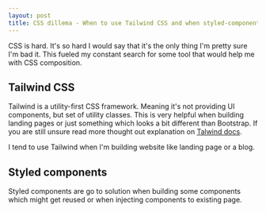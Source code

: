 ```yaml
---
layout: post
title: CSS dillema - When to use Tailwind CSS and when styled-components
---
```


CSS is hard. It's so hard I would say that it's the only thing I'm pretty sure I'm bad it. This fueled my constant search for some tool that would help me with CSS composition.

## Tailwind CSS

Tailwind is a utility-first CSS framework. Meaning it's not providing UI components, but set of utility classes. This is very helpful when building landing pages or just something which looks a bit different than Bootstrap. If you are still unsure read more thought out explanation on [Talwind docs](https://tailwindcss.com/docs/what-is-tailwind/).

I tend to use Tailwind when I'm building website like landing page or a blog.


## Styled components

Styled components are go to solution when building some components which might get reused or when injecting components to existing page.